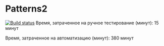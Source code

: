 # Patterns2
[![Build status](https://ci.appveyor.com/api/projects/status/xpe4hda8inmh18ku?svg=true)](https://ci.appveyor.com/project/Irina-Bebenina/patterns2)
Время, затраченное на ручное тестирование (минут): 15 минут

Время, затраченное на автоматизацию (минут): 380 минут

